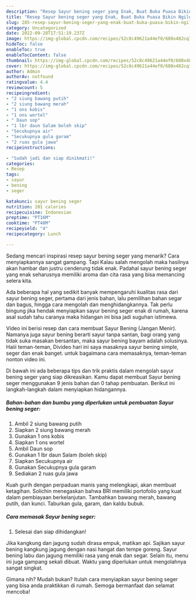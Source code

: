 ```yaml
---
description: "Resep Sayur bening seger yang Enak, Buat Buka Puasa Bikin Ngiler"
title: "Resep Sayur bening seger yang Enak, Buat Buka Puasa Bikin Ngiler"
slug: 285-resep-sayur-bening-seger-yang-enak-buat-buka-puasa-bikin-ngiler
category: Uncategorized
date: 2022-09-28T17:51:19.237Z
image: https://img-global.cpcdn.com/recipes/52c8c49621a44ef0/680x482cq70/sayur-bening-seger-foto-resep-utama.jpg
hideToc: false
enableToc: true
enableTocContent: false
thumbnail: https://img-global.cpcdn.com/recipes/52c8c49621a44ef0/680x482cq70/sayur-bening-seger-foto-resep-utama.jpg
cover: https://img-global.cpcdn.com/recipes/52c8c49621a44ef0/680x482cq70/sayur-bening-seger-foto-resep-utama.jpg
author: Admin
authorAv: notfound
ratingvalue: 4.4
reviewcount: 5
recipeingredient:
- "2 siung bawang putih"
- "2 siung bawang merah"
- "1 ons kobis"
- "1 ons wortel"
- " Daun sop"
- "1 lbr daun Salam boleh skip"
- "Secukupnya air"
- "Secukupnya gula garam"
- "2 ruas gula jawa"
recipeinstructions:

- "Sudah jadi dan siap dinikmati!"
categories:
- Resep
tags:
- sayur
- bening
- seger

katakunci: sayur bening seger 
nutrition: 201 calories
recipecuisine: Indonesian
preptime: "PT16M"
cooktime: "PT40M"
recipeyield: "4"
recipecategory: Lunch

---
```



Sedang mencari inspirasi resep sayur bening seger yang menarik? Cara menyiapkannya sangat gampang. Tapi Kalau salah mengolah maka hasilnya akan hambar dan justru cenderung tidak enak. Padahal sayur bening seger yang enak seharusnya memiliki aroma dan cita rasa yang bisa memancing selera kita.


Ada beberapa hal yang sedikit banyak mempengaruhi kualitas rasa dari sayur bening seger, pertama dari jenis bahan, lalu pemilihan bahan segar dan bagus, hingga cara mengolah dan menghidangkannya. Tak perlu bingung jika hendak menyiapkan sayur bening seger enak di rumah, karena asal sudah tahu caranya maka hidangan ini bisa jadi suguhan istimewa.

Video ini berisi resep dan cara membuat Sayur Bening (Jangan Menir). Namanya juga sayur bening berarti sayur tanpa santan, bagi orang yang tidak suka masakan bersantan, maka sayur bening bayam adalah solusinya. Haiii teman-teman, Divideo hari ini saya masaknya sayur bening simple, seger dan enak banget. untuk bagaimana cara memasaknya, teman-teman nonton video ini.


Di bawah ini ada beberapa tips dan trik praktis dalam mengolah sayur bening seger yang siap dikreasikan. Kamu dapat membuat Sayur bening seger menggunakan 9 jenis bahan dan 0 tahap pembuatan. Berikut ini langkah-langkah dalam menyiapkan hidangannya.

<!--inarticleads1-->

##### Bahan-bahan dan bumbu yang diperlukan untuk pembuatan Sayur bening seger:

1. Ambil 2 siung bawang putih
1. Siapkan 2 siung bawang merah
1. Gunakan 1 ons kobis
1. Siapkan 1 ons wortel
1. Ambil  Daun sop
1. Gunakan 1 lbr daun Salam (boleh skip)
1. Siapkan Secukupnya air
1. Gunakan Secukupnya gula garam
1. Sediakan 2 ruas gula jawa


Kuah gurih dengan perpaduan manis yang melengkapi, akan membuat ketagihan. Solichin menegaskan bahwa BRI memiliki portofolio yang kuat dalam pembiayaan berkelanjutan. Tambahkan bawang merah, bawang putih, dan kunci. Taburkan gula, garam, dan kaldu bubuk. 

<!--inarticleads2-->

##### Cara memasak Sayur bening seger:


1. Selesai dan siap dihidangkan!

Jika kangkung dan jagung sudah dirasa empuk, matikan api. Sajikan sayur bening kangkung jagung dengan nasi hangat dan tempe goreng. Sayur bening labu dan jagung memiliki rasa yang enak dan segar. Selain itu, menu ini juga gampang sekali dibuat. Waktu yang diperlukan untuk mengolahnya sangat singkat. 

Gimana nih? Mudah bukan? Itulah cara menyiapkan sayur bening seger yang bisa anda praktikkan di rumah. Semoga bermanfaat dan selamat mencoba!
